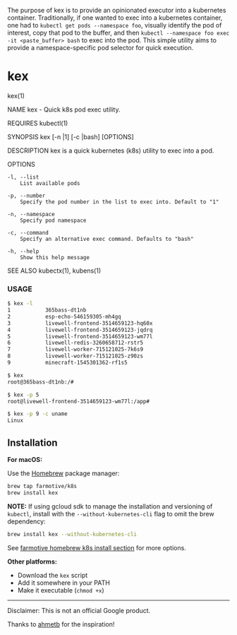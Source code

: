 The purpose of kex is to provide an opinionated executor into a kubernetes container.  Traditionally, if one wanted to exec into a kubernetes container, one had to `kubectl get pods --namespace foo`, visually identify the pod of interest, copy that pod to the buffer, and then `kubectl --namespace foo exec -it <paste_buffer> bash` to exec into the pod.  This simple utility aims to provide a namespace-specific pod selector for quick execution.

# kex

kex(1)

NAME
    kex - Quick k8s pod exec utility.

REQUIRES
    kubectl(1)

SYNOPSIS
    kex [-n <NUMBER>|1] [-c <COMMAND>|bash] [OPTIONS]

DESCRIPTION
    kex is a quick kubernetes (k8s) utility to exec into a pod.

OPTIONS

    -l, --list
        List available pods

    -p, --number
        Specify the pod number in the list to exec into. Default to "1"
        
    -n, --namespace
        Specify pod namespace
        
    -c, --command
        Specify an alternative exec command. Defaults to "bash"

    -h, --help
        Show this help message

SEE ALSO
    kubectx(1), kubens(1)

### USAGE

```sh
$ kex -l
1           365bass-dt1nb
2           esp-echo-546159305-mh4gq
3           livewell-frontend-3514659123-hq60x
4           livewell-frontend-3514659123-jqdrq
5           livewell-frontend-3514659123-wm77l
6           livewell-redis-3260658712-rstr5
7           livewell-worker-715121025-7k6s9
8           livewell-worker-715121025-z90zs
9           minecraft-1545301362-rf1s5

$ kex
root@365bass-dt1nb:/#

$ kex -p 5
root@livewell-frontend-3514659123-wm77l:/app#

$ kex -p 9 -c uname
Linux
```

## Installation

**For macOS:**

Use the [Homebrew](https://brew.sh/) package manager:
```sh
brew tap farmotive/k8s
brew install kex
```
**NOTE:** If using gcloud sdk to manage the installation and versioning of `kubectl`, install with the `--without-kubernetes-cli` flag to omit the brew dependency:
```sh
brew install kex --without-kubernetes-cli
```

See [farmotive homebrew k8s install section](https://github.com/farmotive/homebrew-k8s#install) for more options.

**Other platforms:**

- Download the `kex` script
- Add it somewhere in your PATH
- Make it executable (`chmod +x`)

-----

Disclaimer: This is not an official Google product.

Thanks to [ahmetb](https://github.com/ahmetb) for the inspiration!
